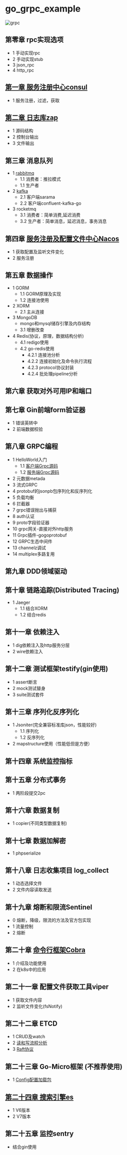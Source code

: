 # go_grpc_example
![grpc](./img/golang.jpeg)
## 第零章 rpc实现选项
- 1 手动实现rpc
- 2 手动实现stub
- 3 json_rpc
- 4 http_rpc
## [第一章 服务注册中心consul](01_consul/consul.md)
- 1 服务注册，过滤，获取
## [第二章 日志库zap](02_zap/zap.md)
- 1 源码结构
- 2 控制台输出
- 3 文件输出
## 第三章 消息队列
- 1 [rabbitmq](03_amqp/01_rabbitmq/introduction.md)
  - 1.1 消费者：推拉模式
  - 1.1 生产者
- 2 [kafka](03_amqp/02_kafka/introduction.md)
  - 2.1 客户端sarama
  - 2.2 客户端confluent-kafka-go
- 3 rocketmq
  - 3.1 消费者：简单消费,延迟消费
  - 3.2 生产者：简单消息，延迟消息，事务消息
## 第四章 [服务注册及配置文件中心Nacos](04_nacos/nacos.md)
- 1 获取配置及监听文件变化
- 2 服务注册
## 第五章 数据操作
- 1 GORM
  - 1.1 GORM原理及实现 
  - 1.2 连接池使用
- 2 XORM
  - 2.1 主从连接
- 3 MongoDB
  - mongo和mysql储存引擎及内存结构
  - 3.1 增删改查
- 4 Redis(协议，原理，数据结构分析)
  - 4.1 redigo使用
  - 4.2 go-redis使用
    - 4.2.1 连接池分析
    - 4.2.2 连接初始化及命令执行流程
    - 4.2.3 protocol协议封装
    - 4.2.4 批处理pipeline分析
## 第六章 获取对外可用IP和端口
## 第七章 Gin前端form验证器
- 1 错误英转中
- 2 前端数据校验
## 第八章 GRPC编程 
- 1  HelloWorld入门
  - 1.1 [客户端Grpc源码](08_grpc/01_grpc_helloworld/client/client.md)
  - 1.2 [服务端Grpc源码](08_grpc/01_grpc_helloworld/server/server.md)
- 2  元数据metada
- 3  流式GRPC
- 4  protobuf的jsonpb包序列化和反序列化
- 5  负载均衡 
- 6  拦截器 
- 7  grpc错误抛出与捕获 
- 8  auth认证 
- 9  proto字段验证器 
- 10 grpc网关-直接对外http服务 
- 11 Grpc插件-gogoprotobuf
- 12 GRPC生态中间件
- 13 channelz调试
- 14 multiplex多路复用
## 第九章 DDD领域驱动
## 第十章 链路追踪(Distributed Tracing)
- 1 Jaeger
  - 1.1 结合XORM
  - 1.2 结合redis
## 第十一章 依赖注入
- 1 dig依赖注入及http服务分层 
- 2 wire依赖注入
## 第十二章 测试框架testify(gin使用)
- 1 assert断言
- 2 mock测试替身
- 3 suite测试套件
## 第十三章 序列化反序列化
- 1 Jsoniter(完全兼容标准库json，性能较好)
  - 1.1 序列化
  - 1.2 反序列化
- 2 mapstructure使用（性能低但是方便）
## 第十四章 系统监控指标
## 第十五章 分布式事务
- 1 两阶段提交2pc
## 第十六章 数据复制
- 1 copier(不同类型数据复制)
## 第十七章 数据加解密
- 1 phpserialize
## 第十八章 日志收集项目 log_collect
- 1 动态选择文件
- 2 文件内容读取发送
## 第十九章 熔断和限流Sentinel
- 0 熔断，降级，限流的方法及官方包实现
- 1 流量控制
- 2 熔断
## 第二十章 [命令行框架Cobra](20_cobra/introdoction.md)
- 1 介绍及功能使用
- 2 在k8s中的应用
## 第二十一章 配置文件获取工具viper
- 1 获取文件内容
- 2 监听文件变化(fsNotify)
## 第二十二章 ETCD
- 1 CRUD及watch
- 2 [读和写流程分析](22_etcd/etcd_read_n_write.md)
- 3 [Raft协议](22_etcd/raft.md)
## 第二十三章 Go-Micro框架 (不推荐使用)
- 1 [Config配置加载包](23_micro/01ConfigTest/config.md)

## [ 第二十四章 搜索引擎es](24_elasticSearch/es.md)

- 1 V6版本 
- 2 V7版本 

## 第二十五章 监控sentry
- 结合gin使用



